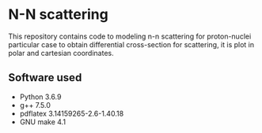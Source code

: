 # N-N scattering

This repository contains code to modeling n-n scattering for proton-nuclei particular case to obtain differential cross-section for scattering, it is plot in polar and cartesian coordinates.

## Software used

 - Python 3.6.9
 - g++ 7.5.0
 - pdflatex 3.14159265-2.6-1.40.18
 - GNU make 4.1